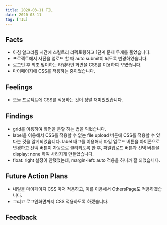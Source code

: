 ```yaml
---
title: 2020-03-11 TIL
date: 2020-03-11
tag: [TIL]
---
```


## Facts

- 아침 알고리즘 시간에 스킬트리 리펙토링하고 1단계 문제 두개를 풀었습니다.
- 프로젝트에서 사진을 업로드 할 때 auto submit이 되도록 변경하였습니다.
- 로그인 후 최초 맞이하는 타임라인 화면을 CSS를 이용하여 꾸몄습니다.
- 마이페이지에 CSS를 적용하는 중이었습니다.

## Feelings

- 오늘 프로젝트에 CSS를 적용하는 것이 정말 재미있었습니다.

## Findings

- grid를 이용하여 화면을 분할 하는 법을 익혔습니다.
- label을 이용해서 CSS를 적용할 수 없는 file upload 버튼에 CSS를 적용할 수 있다는 것을 알게되었습니다. label 태그를 이용해서 파일 업로드 버튼을 아이콘으로 변경하고 선택 버튼이 자동으로 클리되도록 한 후, 파일업로드 버튼과 선택 버튼을 display: none 하여 사라지게 만들었습니다.
- float: right 설정이 안됐었는데, margin-left: auto 적용을 하니까 잘 되었습니다.

## Future Action Plans

- 내일을 마이페이지 CSS 마저 적용하고, 이를 이용해서 OthersPage도 적용하겠습니다.
- 그리고 로그인화면까지 CSS 적용하도록 하겠습니다.

## Feedback

